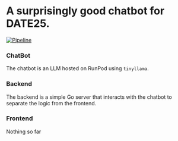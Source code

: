 # A surprisingly good chatbot for DATE25. 

[![Pipeline](https://github.com/lillrurre/date-hackathon/actions/workflows/pipeline.yml/badge.svg)](https://github.com/lillrurre/date-hackathon/actions/workflows/pipeline.yml)

### ChatBot

The chatbot is an LLM hosted on RunPod using `tinyllama`.

### Backend

The backend is a simple Go server that interacts with the chatbot to separate the logic from the frontend.

### Frontend

Nothing so far
